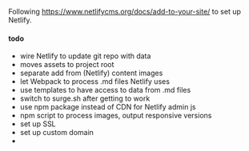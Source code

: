 Following https://www.netlifycms.org/docs/add-to-your-site/ to set up Netlify.

#### todo
- wire Netlify to update git repo with data
- moves assets to project root
- separate add from (Netlify) content images
- let Webpack to process .md files Netlify uses
- use templates to have access to data from .md files
- switch to surge.sh after getting to work
- use npm package instead of CDN for  Netlify admin js
- npm script to process images, output responsive versions
- set up SSL
- set up custom domain
- 
